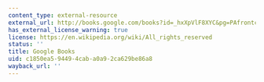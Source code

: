 ```yaml
---
content_type: external-resource
external_url: http://books.google.com/books?id=_hxXpVlF8XYC&pg=PAfrontcover
has_external_license_warning: true
license: https://en.wikipedia.org/wiki/All_rights_reserved
status: ''
title: Google Books
uid: c1850ea5-9449-4cab-a0a9-2ca629be86a8
wayback_url: ''
---
```

